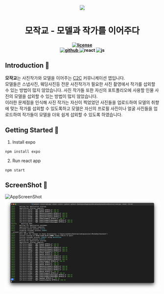 <h1 align="center">
    <img src="./.github/assets/logo.png">
</h1>

<h1 align="center" style="border-bottom: 0;">
모작교 - 모델과 작가를 이어주다
</h1>

<h4 align="center">
    <a href="https://opensource.org/licenses/Apache-2.0">
        <img src="https://img.shields.io/badge/apache%202.0-blue.svg?style=flat-square&label=license" alt="license" style="height: 20px;">
    </a>
    <br>
    <a href="https://github.com/seokmin12/MoJakGyo">
        <img src="https://img.shields.io/badge/Github-181717?style=for-the-badge&logo=Github&logoColor=white" alt="github">
    </a>
    <a>
        <img src="https://img.shields.io/badge/React-61DAFB?style=for-the-badge&logo=React&logoColor=black" alt="react">
    </a>
    <a>
        <img src="https://img.shields.io/badge/JavaScript-F7DF1E?style=for-the-badge&logo=JavaScript&logoColor=black" alt="js">
    </a>
</h4>

## Introduction 📌
**모작교**는 사진작가와 모델을 이어주는 [C2C](https://en.wikipedia.org/wiki/Customer_to_customer) 커뮤니케이션 앱입니다. <br>
모델들은 스냅사진, 웨딩사진등 전문 사진작가가 필요한 사진 촬영에서 작가를 섭외할 수 있는 방법이 많지 않았습니다.
사진 작가들 또한 자신의 포트폴리오에 사용할 인물 사진의 모델을 섭외할 수 있는 방법이 많지 않았습니다. <br>
이러한 문제점을 인식해 사진 작가는 자신이 찍었었던 사진들을 업로드하여 모델의 취향에 맞는 작가를 섭외할 수 있도록하고 모델은 자신의 프로필 사진이나 얼굴 사진들을 업로드하여 작가들이 모델을 더욱 쉽게 섭외할 수 있도록 하였습니다.

## Getting Started 🚀
1. Install expo
```
npm install expo
```
2. Run react app
```
npm start
```

## ScreenShot 📸
![AppScreenShot](./assets/images/AppScreenShot.png)
![BackendScreenShot](./assets/images/BackendScreenShot.png)